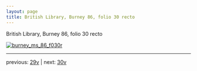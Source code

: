 ```yaml
---
layout: page
title: British Library, Burney 86, folio 30 recto
---
```


British Library, Burney 86, folio 30 recto

[![burney_ms_86_f030r](http://www.homermultitext.org/iipsrv?IIIF=/project/homer/pyramidal/deepzoom/bl/burney86imgs/v1/burney_ms_86_f030r.tif/full/800,/0/default.jpg)](http://www.homermultitext.org/ict2/?urn=urn:cite2:bl:burney86imgs.v1:burney_ms_86_f030r) 

---

previous:  [29v](../29v/) | next: [30v](../30v/)